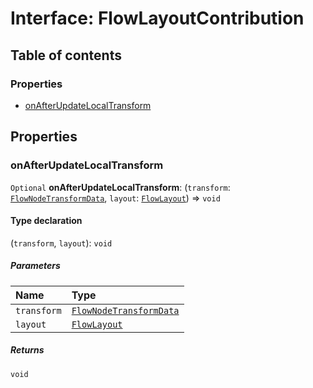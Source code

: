 # Interface: FlowLayoutContribution

## Table of contents

### Properties

* [onAfterUpdateLocalTransform](/en/auto-docs/fixed-layout-editor/interfaces/FlowLayoutContribution.md#onafterupdatelocaltransform)

## Properties

### onAfterUpdateLocalTransform

`Optional` **onAfterUpdateLocalTransform**: (`transform`: [`FlowNodeTransformData`](/en/auto-docs/fixed-layout-editor/classes/FlowNodeTransformData.md), `layout`: [`FlowLayout`](/en/auto-docs/fixed-layout-editor/variables/FlowLayout-1.md)) => `void`

#### Type declaration

(`transform`, `layout`): `void`

##### Parameters

| Name | Type |
| :------ | :------ |
| `transform` | [`FlowNodeTransformData`](/en/auto-docs/fixed-layout-editor/classes/FlowNodeTransformData.md) |
| `layout` | [`FlowLayout`](/en/auto-docs/fixed-layout-editor/variables/FlowLayout-1.md) |

##### Returns

`void`
